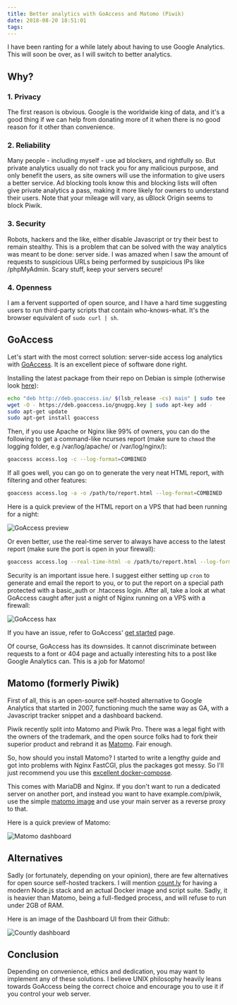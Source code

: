 ```yaml
---
title: Better analytics with GoAccess and Matomo (Piwik)
date: 2018-08-20 18:51:01
tags:
---
```


I have been ranting for a while lately about having to use Google Analytics. This will soon be over, as I will switch to better analytics.

## Why?

### 1. Privacy

The first reason is obvious. Google is the worldwide king of data, and it's a good thing if we can help from donating more of it when there is no good reason for it other than convenience.

### 2. Reliability

Many people - including myself - use ad blockers, and rightfully so. But private analytics usually do not track you for any malicious purpose, and only benefit the users, as site owners will use the information to give users a better service. Ad blocking tools know this and blocking lists will often give private analytics a pass, making it more likely for owners to understand their users. Note that your mileage will vary, as uBlock Origin seems to block Piwik.

### 3. Security

Robots, hackers and the like, either disable Javascript or try their best to remain stealthy. This is a problem that can be solved with the way analytics was meant to be done: server side. I was amazed when I saw the amount of requests to suspicious URLs being performed by suspicious IPs like /phpMyAdmin. Scary stuff, keep your servers secure!

### 4. Openness

I am a fervent supported of open source, and I have a hard time suggesting users to run third-party scripts that contain who-knows-what. It's the browser equivalent of `sudo curl | sh`.

## GoAccess

Let's start with the most correct solution: server-side access log analytics with [GoAccess](https://goaccess.io/). It is an excellent piece of software done right.

Installing the latest package from their repo on Debian is simple (otherwise look [here](https://goaccess.io/download)):

``` bash
echo "deb http://deb.goaccess.io/ $(lsb_release -cs) main" | sudo tee -a /etc/apt/sources.list.d/goaccess.list
wget -O - https://deb.goaccess.io/gnugpg.key | sudo apt-key add -
sudo apt-get update
sudo apt-get install goaccess
```

Then, if you use Apache or Nginx like 99% of owners, you can do the following to get a command-like ncurses report (make sure to `chmod` the logging folder, e.g /var/log/apache/ or /var/log/nginx/):

``` bash
goaccess access.log -c --log-format=COMBINED
```

If all goes well, you can go on to generate the very neat HTML report, with filtering and other features:

``` bash
goaccess access.log -a -o /path/to/report.html --log-format=COMBINED
```

Here is a quick preview of the HTML report on a VPS that had been running for a night:

![GoAccess preview](/images/453-better-analytics/goaccess-small.png)

Or even better, use the real-time server to always have access to the latest report (make sure the port is open in your firewall):

``` bash
goaccess access.log --real-time-html -o /path/to/report.html --log-format=COMBINED --port=7890
```

Security is an important issue here. I suggest either setting up `cron` to generate and email the report to you, or to put the report on a special path protected with a basic_auth or .htaccess login. After all, take a look at what GoAccess caught after just a night of Nginx running on a VPS with a firewall:

![GoAccess hax](/images/453-better-analytics/goaccess-hax.png)

If you have an issue, refer to GoAccess' [get started](https://goaccess.io/get-started) page.

Of course, GoAccess has its downsides. It cannot discriminate between requests to a font or 404 page and actually interesting hits to a post like Google Analytics can. This is a job for Matomo!

## Matomo (formerly Piwik)

First of all, this is an open-source self-hosted alternative to Google Analytics that started in 2007, functioning much the same way as GA, with a Javascript tracker snippet and a dashboard backend.

Piwik recently split into Matomo and Piwik Pro. There was a legal fight with the owners of the trademark, and the open source folks had to fork their superior product and rebrand it as [Matomo](https://matomo.org/). Fair enough.

So, how should you install Matomo? I started to write a lengthy guide and got into problems with Nginx FastCGI, plus the packages got messy. So I'll just recommend you use this [excellent docker-compose](https://github.com/auchri/docker-nginx-piwik).

This comes with MariaDB and Nginx. If you don't want to run a dedicated server on another port, and instead you want to have example.com/piwik, use the simple [matomo image](https://hub.docker.com/_/matomo/) and use your main server as a reverse proxy to that.

Here is a quick preview of Matomo:

![Matomo dashboard](/images/453-better-analytics/altpi.png)

## Alternatives

Sadly (or fortunately, depending on your opinion), there are few alternatives for open source self-hosted trackers. I will mention [count.ly](https://github.com/Countly/countly-server) for having a modern Node.js stack and an actual Docker image and script suite. Sadly, it is heavier than Matomo, being a full-fledged process, and will refuse to run under 2GB of RAM.

Here is an image of the Dashboard UI from their Github:

![Countly dashboard](/images/453-better-analytics/countly.png)

## Conclusion

Depending on convenience, ethics and dedication, you may want to implement any of these solutions. I believe UNIX philosophy heavily leans towards GoAccess being the correct choice and encourage you to use it if you control your web server.